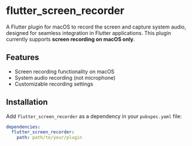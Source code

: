 # flutter_screen_recorder

A Flutter plugin for macOS to record the screen and capture system audio, designed for seamless integration in Flutter applications. This plugin currently supports **screen recording on macOS only**.

## Features

- Screen recording functionality on macOS
- System audio recording (not microphone)
- Customizable recording settings

## Installation

Add `flutter_screen_recorder` as a dependency in your `pubspec.yaml` file:

```yaml
dependencies:
  flutter_screen_recorder:
    path: path/to/your/plugin
